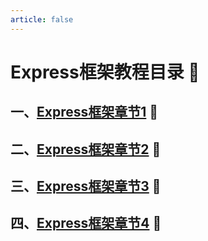 ```yaml
---
article: false
---
```

# Express框架教程目录  :love_letter:
## 一、[Express框架章节1](/nodejs/express/express01.md)  :clown_face:
## 二、[Express框架章节2](/nodejs/ubuexpressntu/express02.md)  :clown_face:
## 三、[Express框架章节3](/nodejs/ubuexpressntu/express03.md)  :clown_face:
## 四、[Express框架章节4](/nodejs/express/express04.md)  :clown_face: